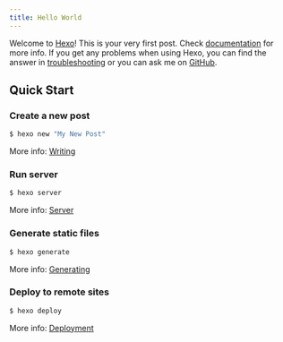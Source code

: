 ```yaml
---
title: Hello World
---
```

Welcome to [Hexo](https://hexo.io/)! This is your very first post. Check [documentation](https://hexo.io/docs/) for more info. If you get any problems when using Hexo, you can find the answer in [troubleshooting](https://hexo.io/docs/troubleshooting.html) or you can ask me on [GitHub](https://github.com/hexojs/hexo/issues).

## Quick Start

### Create a new post

``` bash
$ hexo new "My New Post"
```

More info: [Writing](https://hexo.io/docs/writing.html)

### Run server

``` bash
$ hexo server
```

More info: [Server](https://hexo.io/docs/server.html)

### Generate static files

``` bash
$ hexo generate
```

More info: [Generating](https://hexo.io/docs/generating.html)

### Deploy to remote sites

``` bash
$ hexo deploy
```

More info: [Deployment](https://hexo.io/docs/one-command-deployment.html)

<div id="gitalk-container"></div>
<link rel="stylesheet" href="https://unpkg.com/gitalk/dist/gitalk.css">
<script src="https://unpkg.com/gitalk/dist/gitalk.min.js"></script>
<script>
  var gitalk = new Gitalk({
    clientID: 'd25d2a6553f2fcd0c4cd',
    clientSecret: 'c08771a9fec54d35243d046766c79064a8db56a2',
    repo: 'youkaifeng.github.io',
    owner: 'youkaifeng',
    admin:  ['youkaifeng'],
    id: location.pathname,      // Ensure uniqueness and len
    distractionFreeMode: false  // Facebook-like distraction
  })
  gitalk.render('gitalk-container')
</script>